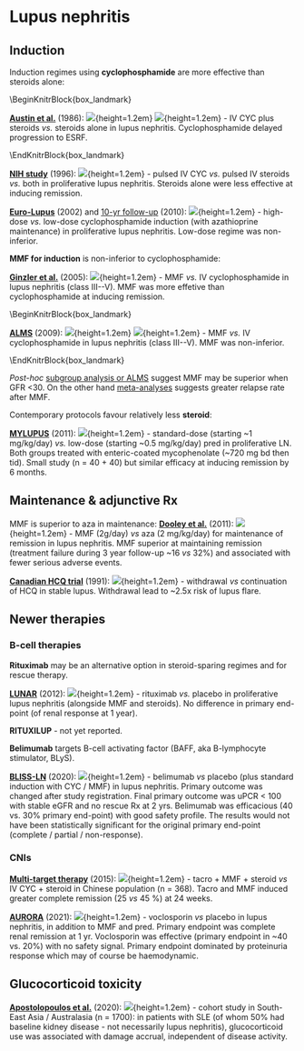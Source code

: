 # Lupus nephritis

## Induction

Induction regimes using **cyclophosphamide** are more effective than steroids alone: 

\BeginKnitrBlock{box_landmark}<div class="box_landmark">[**Austin et al.**](https://www.ncbi.nlm.nih.gov/pubmed/3511372) (1986): ![](Logo_RCT.png){height=1.2em} ![](Logo_SEM.png){height=1.2em} - IV CYC plus steroids *vs.* steroids alone in lupus nephritis. Cyclophosphamide delayed progression to ESRF.  
</div>\EndKnitrBlock{box_landmark}

[**NIH study**](https://www.ncbi.nlm.nih.gov/pubmed/8815753) (1996): ![](Logo_RCT.png){height=1.2em} - pulsed IV CYC *vs.* pulsed IV steroids *vs.* both in proliferative lupus nephritis. Steroids alone were less effective at inducing remission.  

[**Euro-Lupus**](https://www.ncbi.nlm.nih.gov/pubmed/12209517) (2002) and [10-yr follow-up](https://www.ncbi.nlm.nih.gov/pubmed/19155235) (2010): ![](Logo_RCT.png){height=1.2em} - high-dose *vs.* low-dose cyclophosphamide induction (with azathioprine maintenance) in proliferative lupus nephritis. Low-dose regime was non-inferior.  

**MMF for induction** is non-inferior to cyclophosphamide:

[**Ginzler et al.**](https://www.ncbi.nlm.nih.gov/pubmed/16306519) (2005): ![](Logo_RCT.png){height=1.2em} - MMF *vs.* IV cyclophosphamide in lupus nephritis (class III--V). MMF was more effetive than cyclophosphamide at inducing remission. 

\BeginKnitrBlock{box_landmark}<div class="box_landmark">[**ALMS**](https://www.ncbi.nlm.nih.gov/pubmed/19369404) (2009): ![](Logo_RCT.png){height=1.2em} ![](Logo_SEM.png){height=1.2em} - MMF *vs.* IV cyclophosphamide in lupus nephritis (class III--V). MMF was non-inferior.  
</div>\EndKnitrBlock{box_landmark}

*Post-hoc* [subgroup analysis or ALMS](https://www.ncbi.nlm.nih.gov/pubmed/23375819) suggest MMF may be superior when GFR <30.  On the other hand [meta-analyses](https://www.ncbi.nlm.nih.gov/pubmed/22879439) suggests greater relapse rate after MMF.  


Contemporary protocols favour relatively less **steroid**:  

[**MYLUPUS**](https://www.ncbi.nlm.nih.gov/pubmed/21976398) (2011): ![](Logo_RCT.png){height=1.2em} - standard-dose (starting ~1 mg/kg/day) *vs.* low-dose (starting ~0.5 mg/kg/day) pred in proliferative LN.  Both groups treated with enteric-coated mycophenolate (~720 mg bd then tid).  Small study (n = 40 + 40) but similar efficacy at inducing remission by 6 months.  


## Maintenance & adjunctive Rx

MMF is superior to aza in maintenance:
[**Dooley et al.**](https://www.ncbi.nlm.nih.gov/pubmed/22087680) (2011): ![](Logo_RCT.png){height=1.2em} - MMF (2g/day) *vs* aza (2 mg/kg/day) for maintenance of remission in lupus nephritis.  MMF superior at maintaining remission (treatment failure during 3 year follow-up ~16 *vs* 32%) and associated with fewer serious adverse events.  

[**Canadian HCQ trial**](https://www.ncbi.nlm.nih.gov/pubmed/1984192) (1991): ![](Logo_RCT.png){height=1.2em} - withdrawal *vs* continuation of HCQ in stable lupus.  Withdrawal lead to ~2.5x risk of lupus flare.  


## Newer therapies

### B-cell therapies

**Rituximab** may be an alternative option in steroid-sparing regimes and for rescue therapy.  

[**LUNAR**](https://www.ncbi.nlm.nih.gov/pubmed/22231479) (2012): ![](Logo_RCT.png){height=1.2em} - rituximab *vs.* placebo in proliferative lupus nephritis (alongside MMF and steroids).  No difference in primary end-point (of renal response at 1 year).  

**RITUXILUP** - not yet reported.  

**Belimumab** targets B-cell activating factor (BAFF, aka B-lymphocyte stimulator, BLyS).  

[**BLISS-LN**](https://www.ncbi.nlm.nih.gov/pubmed/32937045) (2020): ![](Logo_RCT.png){height=1.2em} - belimumab *vs* placebo (plus standard induction with CYC / MMF) in lupus nephritis.  Primary outcome was changed after study registration.  Final primary outcome was uPCR < 100 with stable eGFR and no rescue Rx at 2 yrs.  Belimumab was efficacious (40 vs. 30% primary end-point) with good safety profile.  The results would not have been statistically significant for the original primary end-point (complete / partial / non-response).  



### CNIs

[**Multi-target therapy**](https://pubmed.ncbi.nlm.nih.gov/25383558/) (2015): ![](Logo_RCT.png){height=1.2em} - tacro + MMF + steroid *vs* IV CYC + steroid in Chinese population (n = 368).  Tacro and MMF induced greater complete remission (25 *vs* 45 %) at 24 weeks.  

[**AURORA**](https://www.ncbi.nlm.nih.gov/pubmed/33971155) (2021): ![](Logo_RCT.png){height=1.2em} - voclosporin *vs* placebo in lupus nephritis, in addition to MMF and pred.  Primary endpoint was complete renal remission at 1 yr.  Voclosporin was effective (primary endpoint in ~40 vs. 20%) with no safety signal.  Primary endpoint dominated by proteinuria response which may of course be haemodynamic.  


## Glucocorticoid toxicity

[**Apostolopoulos et al.**](https://doi.org/10.1016/S2665-9913(19)30105-5) (2020): ![](Logo_OBS.png){height=1.2em} - cohort study in South-East Asia / Australasia (n = 1700): in patients with SLE (of whom 50% had baseline kidney disease - not necessarily lupus nephritis), glucocorticoid use was associated with damage accrual, independent of disease activity.  
